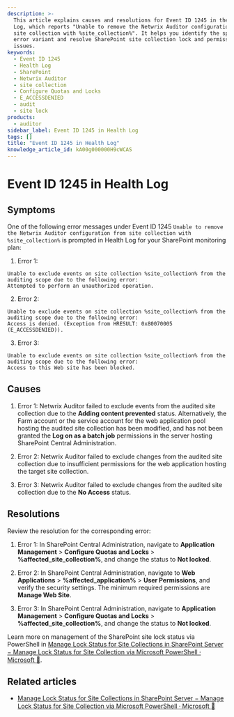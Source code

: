 ```yaml
---
description: >-
  This article explains causes and resolutions for Event ID 1245 in the Health
  Log, which reports "Unable to remove the Netwrix Auditor configuration from
  site collection with %site_collection%". It helps you identify the specific
  error variant and resolve SharePoint site collection lock and permission
  issues.
keywords:
  - Event ID 1245
  - Health Log
  - SharePoint
  - Netwrix Auditor
  - site collection
  - Configure Quotas and Locks
  - E_ACCESSDENIED
  - audit
  - site lock
products:
  - auditor
sidebar_label: Event ID 1245 in Health Log
tags: []
title: "Event ID 1245 in Health Log"
knowledge_article_id: kA00g000000H9cWCAS
---
```


# Event ID 1245 in Health Log

## Symptoms

One of the following error messages under Event ID 1245 `Unable to remove the Netwrix Auditor configuration from site collection with %site_collection%` is prompted in Health Log for your SharePoint monitoring plan:

1. Error 1:

```text
Unable to exclude events on site collection %site_collection% from the auditing scope due to the following error:
Attempted to perform an unauthorized operation.
```

2. Error 2:

```text
Unable to exclude events on site collection %site_collection% from the auditing scope due to the following error:
Access is denied. (Exception from HRESULT: 0x80070005 (E_ACCESSDENIED)).
```

3. Error 3:

```text
Unable to exclude events on site collection %site_collection% from the auditing scope due to the following error:
Access to this Web site has been blocked.
```

## Causes

1. Error 1: Netwrix Auditor failed to exclude events from the audited site collection due to the **Adding content prevented** status. Alternatively, the Farm account or the service account for the web application pool hosting the audited site collection has been modified, and has not been granted the **Log on as a batch job** permissions in the server hosting SharePoint Central Administration.

2. Error 2: Netwrix Auditor failed to exclude changes from the audited site collection due to insufficient permissions for the web application hosting the target site collection.

3. Error 3: Netwrix Auditor failed to exclude changes from the audited site collection due to the **No Access** status.

## Resolutions

Review the resolution for the corresponding error:

1. Error 1: In SharePoint Central Administration, navigate to **Application Management** > **Configure Quotas and Locks** > **%affected_site_collection%**, and change the status to **Not locked**.

2. Error 2: In SharePoint Central Administration, navigate to **Web Applications** > **%affected_application%** > **User Permissions**, and verify the security settings. The minimum required permissions are **Manage Web Site**.

3. Error 3: In SharePoint Central Administration, navigate to **Application Management** > **Configure Quotas and Locks** > **%affected_site_collection%**, and change the status to **Not locked**.

Learn more on management of the SharePoint site lock status via PowerShell in [Manage Lock Status for Site Collections in SharePoint Server − Manage Lock Status for Site Collection via Microsoft PowerShell ⸱ Microsoft 🫅](https://learn.microsoft.com/en-us/sharepoint/sites/manage-the-lock-status-for-site-collections#manage-the-lock-status-for-a-site-collection-by-using-microsoft-powershell).

## Related articles

- [Manage Lock Status for Site Collections in SharePoint Server − Manage Lock Status for Site Collection via Microsoft PowerShell ⸱ Microsoft 🫅](https://learn.microsoft.com/en-us/sharepoint/sites/manage-the-lock-status-for-site-collections#manage-the-lock-status-for-a-site-collection-by-using-microsoft-powershell)
